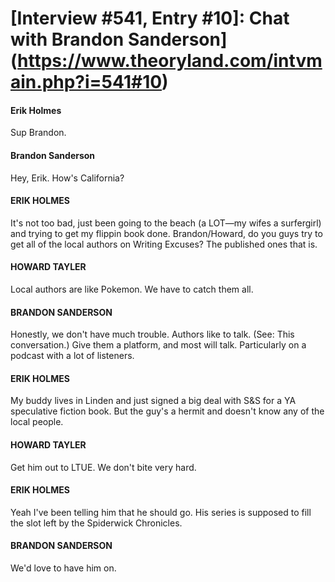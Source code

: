 # [Interview #541, Entry #10]: Chat with Brandon Sanderson](https://www.theoryland.com/intvmain.php?i=541#10)

#### Erik Holmes

Sup Brandon.

#### Brandon Sanderson

Hey, Erik. How's California?

#### ERIK HOLMES

It's not too bad, just been going to the beach (a LOT—my wifes a surfergirl) and trying to get my flippin book done. Brandon/Howard, do you guys try to get all of the local authors on Writing Excuses? The published ones that is.

#### HOWARD TAYLER

Local authors are like Pokemon. We have to catch them all.

#### BRANDON SANDERSON

Honestly, we don't have much trouble. Authors like to talk. (See: This conversation.) Give them a platform, and most will talk. Particularly on a podcast with a lot of listeners.

#### ERIK HOLMES

My buddy lives in Linden and just signed a big deal with S&S for a YA speculative fiction book. But the guy's a hermit and doesn't know any of the local people.

#### HOWARD TAYLER

Get him out to LTUE. We don't bite very hard.

#### ERIK HOLMES

Yeah I've been telling him that he should go. His series is supposed to fill the slot left by the Spiderwick Chronicles.

#### BRANDON SANDERSON

We'd love to have him on.

